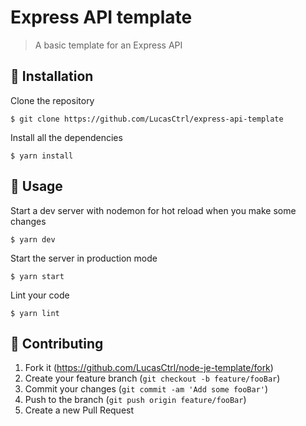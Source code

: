 
# Express API template
> A basic template for an Express API

## 🔧 Installation

Clone the repository
```
$ git clone https://github.com/LucasCtrl/express-api-template
```

Install all the dependencies
```
$ yarn install
```

## 📖 Usage

Start a dev server with nodemon for hot reload when you make some changes
```
$ yarn dev
```

Start the server in production mode
```
$ yarn start
```

Lint your code
```
$ yarn lint
```

## 🤝 Contributing

1. Fork it (https://github.com/LucasCtrl/node-je-template/fork)
2. Create your feature branch (`git checkout -b feature/fooBar`)
3. Commit your changes (`git commit -am 'Add some fooBar'`)
4. Push to the branch (`git push origin feature/fooBar`)
5. Create a new Pull Request

